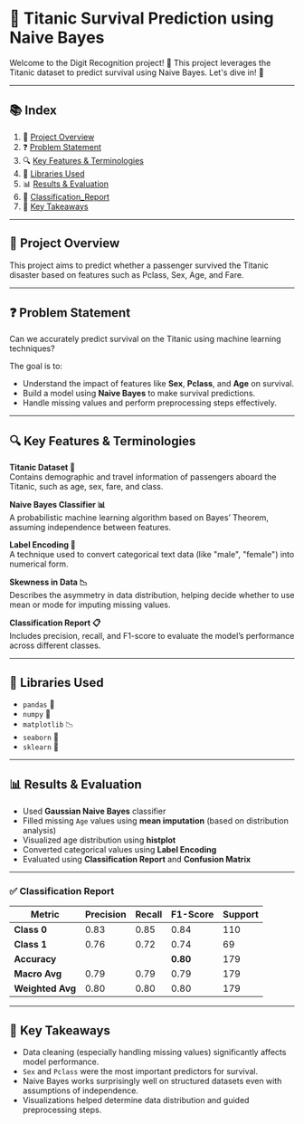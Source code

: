 # 🚢 Titanic Survival Prediction using Naive Bayes

Welcome to the Digit Recognition project! 🧠 This project leverages the Titanic dataset to predict survival using Naive Bayes. Let's dive in! 🚀

---

## 📚 Index

1. 📌 [Project Overview](#project-overview)
2. ❓ [Problem Statement](#problem-statement)
3. 🔍 [Key Features & Terminologies](#key-features--terminologies)
4. 💼 [Libraries Used](#libraries-used)
5. 📊 [Results & Evaluation](#results--evaluation)
6. 🧪 [Classification_Report](#classification_report)
7. 🧠 [Key Takeaways](#key-takeaways)

---

## 📌 Project Overview

This project aims to predict whether a passenger survived the Titanic disaster based on features such as Pclass, Sex, Age, and Fare.

---

## ❓ Problem Statement

Can we accurately predict survival on the Titanic using machine learning techniques?

The goal is to:
- Understand the impact of features like **Sex**, **Pclass**, and **Age** on survival.
- Build a model using **Naive Bayes** to make survival predictions.
- Handle missing values and perform preprocessing steps effectively.

---

## 🔍 Key Features & Terminologies

**Titanic Dataset 🚢**  
Contains demographic and travel information of passengers aboard the Titanic, such as age, sex, fare, and class.

**Naive Bayes Classifier 📊**  
A probabilistic machine learning algorithm based on Bayes’ Theorem, assuming independence between features.

**Label Encoding 🔢**  
A technique used to convert categorical text data (like "male", "female") into numerical form.

**Skewness in Data 📉**  
Describes the asymmetry in data distribution, helping decide whether to use mean or mode for imputing missing values.

**Classification Report 📋**  
Includes precision, recall, and F1-score to evaluate the model’s performance across different classes.

---

## 💼 Libraries Used

- `pandas` 🐼
- `numpy` 🔢
- `matplotlib` 📉
- `seaborn` 🎨
- `sklearn` 🧠

---

## 📊 Results & Evaluation

- Used **Gaussian Naive Bayes** classifier
- Filled missing `Age` values using **mean imputation** (based on distribution analysis)
- Visualized age distribution using **histplot**
- Converted categorical values using **Label Encoding**
- Evaluated using **Classification Report** and **Confusion Matrix**

---

### ✅ Classification Report

| Metric          | Precision | Recall | F1-Score | Support |
|-----------------|-----------|--------|----------|---------|
| **Class 0**     | 0.83      | 0.85   | 0.84     | 110     |
| **Class 1**     | 0.76      | 0.72   | 0.74     | 69      |
| **Accuracy**    |           |        | **0.80** | 179     |
| **Macro Avg**   | 0.79      | 0.79   | 0.79     | 179     |
| **Weighted Avg**| 0.80      | 0.80   | 0.80     | 179     |

---

## 🧠 Key Takeaways

- Data cleaning (especially handling missing values) significantly affects model performance.
- `Sex` and `Pclass` were the most important predictors for survival.
- Naive Bayes works surprisingly well on structured datasets even with assumptions of independence.
- Visualizations helped determine data distribution and guided preprocessing steps.
